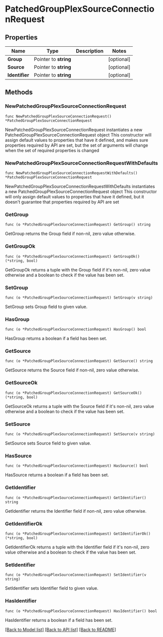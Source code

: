 # PatchedGroupPlexSourceConnectionRequest

## Properties

Name | Type | Description | Notes
------------ | ------------- | ------------- | -------------
**Group** | Pointer to **string** |  | [optional] 
**Source** | Pointer to **string** |  | [optional] 
**Identifier** | Pointer to **string** |  | [optional] 

## Methods

### NewPatchedGroupPlexSourceConnectionRequest

`func NewPatchedGroupPlexSourceConnectionRequest() *PatchedGroupPlexSourceConnectionRequest`

NewPatchedGroupPlexSourceConnectionRequest instantiates a new PatchedGroupPlexSourceConnectionRequest object
This constructor will assign default values to properties that have it defined,
and makes sure properties required by API are set, but the set of arguments
will change when the set of required properties is changed

### NewPatchedGroupPlexSourceConnectionRequestWithDefaults

`func NewPatchedGroupPlexSourceConnectionRequestWithDefaults() *PatchedGroupPlexSourceConnectionRequest`

NewPatchedGroupPlexSourceConnectionRequestWithDefaults instantiates a new PatchedGroupPlexSourceConnectionRequest object
This constructor will only assign default values to properties that have it defined,
but it doesn't guarantee that properties required by API are set

### GetGroup

`func (o *PatchedGroupPlexSourceConnectionRequest) GetGroup() string`

GetGroup returns the Group field if non-nil, zero value otherwise.

### GetGroupOk

`func (o *PatchedGroupPlexSourceConnectionRequest) GetGroupOk() (*string, bool)`

GetGroupOk returns a tuple with the Group field if it's non-nil, zero value otherwise
and a boolean to check if the value has been set.

### SetGroup

`func (o *PatchedGroupPlexSourceConnectionRequest) SetGroup(v string)`

SetGroup sets Group field to given value.

### HasGroup

`func (o *PatchedGroupPlexSourceConnectionRequest) HasGroup() bool`

HasGroup returns a boolean if a field has been set.

### GetSource

`func (o *PatchedGroupPlexSourceConnectionRequest) GetSource() string`

GetSource returns the Source field if non-nil, zero value otherwise.

### GetSourceOk

`func (o *PatchedGroupPlexSourceConnectionRequest) GetSourceOk() (*string, bool)`

GetSourceOk returns a tuple with the Source field if it's non-nil, zero value otherwise
and a boolean to check if the value has been set.

### SetSource

`func (o *PatchedGroupPlexSourceConnectionRequest) SetSource(v string)`

SetSource sets Source field to given value.

### HasSource

`func (o *PatchedGroupPlexSourceConnectionRequest) HasSource() bool`

HasSource returns a boolean if a field has been set.

### GetIdentifier

`func (o *PatchedGroupPlexSourceConnectionRequest) GetIdentifier() string`

GetIdentifier returns the Identifier field if non-nil, zero value otherwise.

### GetIdentifierOk

`func (o *PatchedGroupPlexSourceConnectionRequest) GetIdentifierOk() (*string, bool)`

GetIdentifierOk returns a tuple with the Identifier field if it's non-nil, zero value otherwise
and a boolean to check if the value has been set.

### SetIdentifier

`func (o *PatchedGroupPlexSourceConnectionRequest) SetIdentifier(v string)`

SetIdentifier sets Identifier field to given value.

### HasIdentifier

`func (o *PatchedGroupPlexSourceConnectionRequest) HasIdentifier() bool`

HasIdentifier returns a boolean if a field has been set.


[[Back to Model list]](../README.md#documentation-for-models) [[Back to API list]](../README.md#documentation-for-api-endpoints) [[Back to README]](../README.md)



